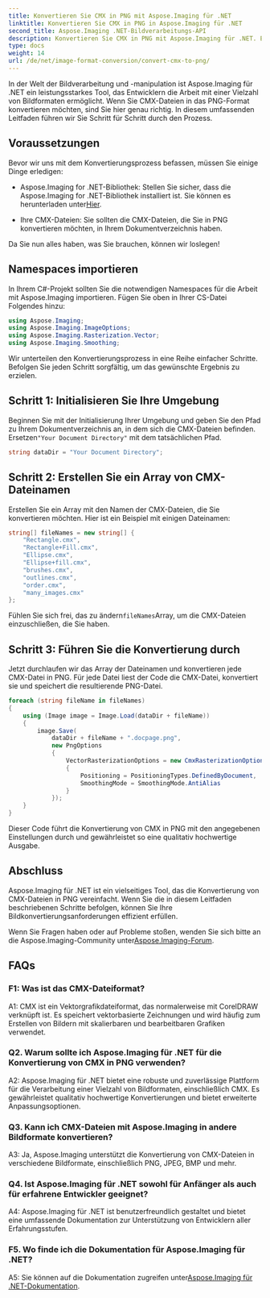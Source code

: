 ```yaml
---
title: Konvertieren Sie CMX in PNG mit Aspose.Imaging für .NET
linktitle: Konvertieren Sie CMX in PNG in Aspose.Imaging für .NET
second_title: Aspose.Imaging .NET-Bildverarbeitungs-API
description: Konvertieren Sie CMX in PNG mit Aspose.Imaging für .NET. Eine Schritt-für-Schritt-Anleitung für Entwickler. Erzielen Sie mühelos hochwertige Ergebnisse.
type: docs
weight: 14
url: /de/net/image-format-conversion/convert-cmx-to-png/
---
```

In der Welt der Bildverarbeitung und -manipulation ist Aspose.Imaging für .NET ein leistungsstarkes Tool, das Entwicklern die Arbeit mit einer Vielzahl von Bildformaten ermöglicht. Wenn Sie CMX-Dateien in das PNG-Format konvertieren möchten, sind Sie hier genau richtig. In diesem umfassenden Leitfaden führen wir Sie Schritt für Schritt durch den Prozess.

## Voraussetzungen

Bevor wir uns mit dem Konvertierungsprozess befassen, müssen Sie einige Dinge erledigen:

- Aspose.Imaging for .NET-Bibliothek: Stellen Sie sicher, dass die Aspose.Imaging for .NET-Bibliothek installiert ist. Sie können es herunterladen unter[Hier](https://releases.aspose.com/imaging/net/).

- Ihre CMX-Dateien: Sie sollten die CMX-Dateien, die Sie in PNG konvertieren möchten, in Ihrem Dokumentverzeichnis haben.

Da Sie nun alles haben, was Sie brauchen, können wir loslegen!

## Namespaces importieren

In Ihrem C#-Projekt sollten Sie die notwendigen Namespaces für die Arbeit mit Aspose.Imaging importieren. Fügen Sie oben in Ihrer CS-Datei Folgendes hinzu:

```csharp
using Aspose.Imaging;
using Aspose.Imaging.ImageOptions;
using Aspose.Imaging.Rasterization.Vector;
using Aspose.Imaging.Smoothing;
```

Wir unterteilen den Konvertierungsprozess in eine Reihe einfacher Schritte. Befolgen Sie jeden Schritt sorgfältig, um das gewünschte Ergebnis zu erzielen.

## Schritt 1: Initialisieren Sie Ihre Umgebung

 Beginnen Sie mit der Initialisierung Ihrer Umgebung und geben Sie den Pfad zu Ihrem Dokumentverzeichnis an, in dem sich die CMX-Dateien befinden. Ersetzen`"Your Document Directory"` mit dem tatsächlichen Pfad.

```csharp
string dataDir = "Your Document Directory";
```

## Schritt 2: Erstellen Sie ein Array von CMX-Dateinamen

Erstellen Sie ein Array mit den Namen der CMX-Dateien, die Sie konvertieren möchten. Hier ist ein Beispiel mit einigen Dateinamen:

```csharp
string[] fileNames = new string[] {
    "Rectangle.cmx",
    "Rectangle+Fill.cmx",
    "Ellipse.cmx",
    "Ellipse+fill.cmx",
    "brushes.cmx",
    "outlines.cmx",
    "order.cmx",
    "many_images.cmx"
};
```

 Fühlen Sie sich frei, das zu ändern`fileNames`Array, um die CMX-Dateien einzuschließen, die Sie haben.

## Schritt 3: Führen Sie die Konvertierung durch

Jetzt durchlaufen wir das Array der Dateinamen und konvertieren jede CMX-Datei in PNG. Für jede Datei liest der Code die CMX-Datei, konvertiert sie und speichert die resultierende PNG-Datei.

```csharp
foreach (string fileName in fileNames)
{
    using (Image image = Image.Load(dataDir + fileName))
    {
        image.Save(
            dataDir + fileName + ".docpage.png",
            new PngOptions
            {
                VectorRasterizationOptions = new CmxRasterizationOptions()
                {
                    Positioning = PositioningTypes.DefinedByDocument,
                    SmoothingMode = SmoothingMode.AntiAlias
                }
            });
    }
}
```

Dieser Code führt die Konvertierung von CMX in PNG mit den angegebenen Einstellungen durch und gewährleistet so eine qualitativ hochwertige Ausgabe.

## Abschluss

Aspose.Imaging für .NET ist ein vielseitiges Tool, das die Konvertierung von CMX-Dateien in PNG vereinfacht. Wenn Sie die in diesem Leitfaden beschriebenen Schritte befolgen, können Sie Ihre Bildkonvertierungsanforderungen effizient erfüllen.

 Wenn Sie Fragen haben oder auf Probleme stoßen, wenden Sie sich bitte an die Aspose.Imaging-Community unter[Aspose.Imaging-Forum](https://forum.aspose.com/).

## FAQs

### F1: Was ist das CMX-Dateiformat?

A1: CMX ist ein Vektorgrafikdateiformat, das normalerweise mit CorelDRAW verknüpft ist. Es speichert vektorbasierte Zeichnungen und wird häufig zum Erstellen von Bildern mit skalierbaren und bearbeitbaren Grafiken verwendet.

### Q2. Warum sollte ich Aspose.Imaging für .NET für die Konvertierung von CMX in PNG verwenden?

A2: Aspose.Imaging für .NET bietet eine robuste und zuverlässige Plattform für die Verarbeitung einer Vielzahl von Bildformaten, einschließlich CMX. Es gewährleistet qualitativ hochwertige Konvertierungen und bietet erweiterte Anpassungsoptionen.

### Q3. Kann ich CMX-Dateien mit Aspose.Imaging in andere Bildformate konvertieren?

A3: Ja, Aspose.Imaging unterstützt die Konvertierung von CMX-Dateien in verschiedene Bildformate, einschließlich PNG, JPEG, BMP und mehr.

### Q4. Ist Aspose.Imaging für .NET sowohl für Anfänger als auch für erfahrene Entwickler geeignet?

A4: Aspose.Imaging für .NET ist benutzerfreundlich gestaltet und bietet eine umfassende Dokumentation zur Unterstützung von Entwicklern aller Erfahrungsstufen.

### F5. Wo finde ich die Dokumentation für Aspose.Imaging für .NET?

 A5: Sie können auf die Dokumentation zugreifen unter[Aspose.Imaging für .NET-Dokumentation](https://reference.aspose.com/imaging/net/).